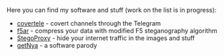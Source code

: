 Here you can find my software and stuff (work on the list is in progress):

- [covertele](https://github.com/LabunskyA/covertele) - covert channels through the Telegram
- [f5ar](https://github.com/LabunskyA/f5ar) - compress your data with modified F5 steganography algorithm
- [StegoProxy](https://github.com/LabunskyA/StegoProxy) - hide your internet traffic in the images and stuff
- [getNya](http://labunskya.github.io/getNya/) - a software parody